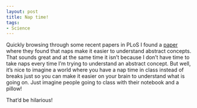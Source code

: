 ```yaml
---
layout: post
title: Nap time!
tags:
- Science
---
```

<p>Quickly browsing through some recent papers in PLoS I found a <a href="http://www.plosone.org/article/fetchArticle.action;jsessionid=1E010112BAF8020FE9C25D5E43B92147?utm_medium=feed&amp;utm_campaign=Feed%3A+plosone%2FPLoSONE+%28PLoS+ONE+Alerts%3A+New+Articles%29&amp;utm_source=feedburner&amp;articleURI=info%3Adoi%2F10.1371%2Fjournal.pone.0027139">paper</a> where they found that naps make it easier to understand abstract concepts. That sounds great and at the same time it isn&#8217;t because I don&#8217;t have time to take naps every time I&#8217;m trying to understand an abstract concept. But well, it&#8217;s nice to imagine a world where you have a nap time in class instead of breaks just so you can make it easier on your brain to understand what is going on. Just imagine people going to class with their notebook and a pillow!</p>
<p>That&#8217;d be hilarious!</p>
